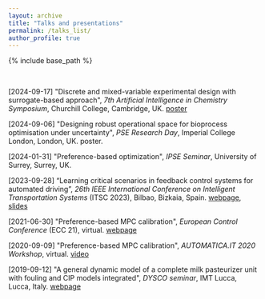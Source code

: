 ```yaml
---
layout: archive
title: "Talks and presentations"
permalink: /talks_list/
author_profile: true
---
```


{% include base_path %}

<br>

[2024-09-17] "Discrete and mixed-variable experimental design with surrogate-based approach", *7th Artificial Intelligence in Chemistry Symposium*, Churchill College, Cambridge, UK. [poster](http://mjzhu-p.github.io/files/2024-P35_zhu.pdf)

[2024-09-06] "Designing robust operational space for bioprocess optimisation under uncertainty", *PSE Research Day*, Imperial College London, London, UK. poster.

[2024-01-31] "Preference-based optimization", *IPSE Seminar*, University of Surrey, Surrey, UK. 

[2023-09-28] “Learning critical scenarios in feedback control systems for automated driving”, *26th IEEE International Conference on Intelligent Transportation Systems* (ITSC 2023), Bilbao, Bizkaia, Spain. [webpage](https://2023.ieee-itsc.org/), [slides](http://mjzhu-p.github.io/files/2023-itsc_168_red.pdf)

[2021-06-30] "Preference-based MPC calibration", *European Control Conference* (ECC 21), virtual. [webpage](https://ecc21.euca-ecc.org/index.html)

[2020-09-09] "Preference-based MPC calibration", *AUTOMATICA.IT 2020 Workshop*, virtual. [video](https://www.youtube.com/watch?v=J79HyVckgGI&list=PLV8CpiXfiXsBe13_vgyfFWCYQo20U313C&index=2&t=1210s)

[2019-09-12] "A general dynamic model of a complete milk pasteurizer unit with fouling and CIP models integrated", *DYSCO seminar*, IMT Lucca, Lucca, Italy. [webpage](https://www.imtlucca.it/en/eventonew/general-dynamic-model-of-complete-milk-pasteurizer-unit-with-fouling-and-cip-models)